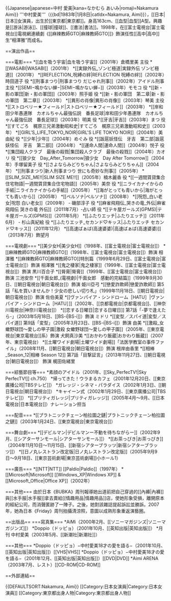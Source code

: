 {{Japanese|japanese=中村 愛美|kana=なかむら あいみ|romaji=Nakamura Aimi}}
'''中村愛美'''（{{bd|1983年|1月8日|catIdx=Nakamura, Aimi}}），[[日本|日本]]女演員，出生於[[東京都|東京都]]。身高163cm、[[血型|血型]]A型。興趣是[[游泳|游泳]]、[[撞球|撞球]]、[[書法|書法]]。1998年，在[[富士電視台|富士電視台]]電視網連續劇《[[麻辣教師GTO|麻辣教師GTO]]》飾演任性[[高中|高中]]生“相澤雅”而成名。

==演出作品==

===電影===
*[[血を吸う宇宙|血を吸う宇宙]]（2001年）倉橋里美 主役
*[[WASABI|WASABI]]（2001年）
*[[実録外伝_ゾンビ極道|実録外伝 ゾンビ極道]]（2001年）
*[[REFLECTION_呪縛の絆|REFLECTION 呪縛の絆]]（2002年）時田道子 役
*[[刑事まつり|刑事まつり だじゃれ刑事]]（2002年）アイドル刑事 主役
*[[SEMI−鳴かない蝉−|SEMI−鳴かない蝉−]]（2003年）モモコ 役
*[[新・影の軍団|新・影の軍団]]（2003年）照手姫 役
*[[新・影の軍団　第二章|新・影の軍団　第二章]]（2003年）
*[[異形の肖像|異形の肖像]]（2003年）琴美 主役
*[[ストロベリー★フィールド|ストロベリー★フィールド]]（2003年）
*[[岸和田少年愚連隊　カオルちゃん最強伝説　番長足球|岸和田少年愚連隊　カオルちゃん最強伝説　番長足球]]（2003年）明美 役
*[[牙吉|牙吉]]（2003年）まつ 役
*[[すてごろ　梶原三兄弟激動昭和史|すてごろ　梶原三兄弟激動昭和史]]（2003年）
*[[GIRL'S_LIFE_TOKYO_NOIR|GIRL'S LIFE TOKYO NOIR]]（2004年）美由紀 役
*[[少年|少年]]（2004年）めぐみ 役
*[[跋扈妖怪伝　牙吉　第二部|跋扈妖怪伝　牙吉　第二部]]（2004年）
*[[運命人間|運命人間]]（2004年）悦子 役
*[[集団殺人クラブ　最後の殺戮|集団殺人クラブ　最後の殺戮]]（2004年）カオリ 役
*[[狼少女　Day_After_Tomorrow|狼少女　Day After Tomorrow]]（2004年）手塚留美子 役
*[[さよならみどりちゃん|さよならみどりちゃん]]（2004年）
*[[刑事まつり|新人刑事まつり 世にも奇妙な刑事]]（2005年）
*[[SLIM_SIZE_ME!!|SLIM SIZE ME!!]]（2005年）楠木麗香 役
*[[一週間賃貸集合住宅物語|一週間賃貸集合住宅物語]]（2005年）美奈 役
*[[ニライカナイからの手紙|ニライカナイからの手紙]]（2005年）
*[[海がとっても青いから|海がとっても青いから]]（2005年）
*[[ペルソナ|ペルソナ]]（2008年）
*[[呪怨_白い老女|呪怨 白い老女]]（2009年） - 磯部淳子 役
*[[麻雀飛翔伝_哭きの竜_外伝|麻雀飛翔伝 哭きの竜 外伝]]（2011年7月）‐占い師 役
*[[テキ屋ガールズ(GPMS)|テキ屋ガールズ(GPMS)]]（2011年5月）
*[[ふたりエッチ|ふたりエッチ]]（2011年6月） - 杉山真紀絵 役
*[[ふたりエッチ_セカンド♡キッス|ふたりエッチ セカンド♡キッス]]（2011年12月）
*[[高速ばぁば(高速婆婆)|高速ばぁば(高速婆婆)]]（2013年7月）飾望月

===電視劇===
*[[美少女H|美少女H]]（1998年、[[富士電視台|富士電視台]]）
*[[麻辣教師GTO|麻辣教師GTO]]（1998年、[[富士電視台|富士電視台]]）飾演 相澤雅
*[[麻辣教師GTO|麻辣教師GTO]]特別篇（1999年6月29日、[[富士電視台|富士電視台]]）飾演 相澤雅
*[[鬼之棲家|鬼之棲家]]（1999年、[[富士電視台|富士電視台]]）飾演 黒川百合子
*[[脣膏|脣膏]]（1999年、[[富士電視台|富士電視台]]）飾演 三池安奈
*[[千面女郎_(電視劇)|千面女郎　感動的完結篇]]（1999年9月30日、[[朝日電視台|朝日電視台]]）飾演 姫川亞弓
*[[戀愛詐欺師|戀愛詐欺師]]  第5話「私を買いませんか！少女の悲しい切り札」（1999年11月18日、[[朝日電視台|朝日電視台]]）飾演 佐伯美夏
*[[ヴァンパイア・シンドローム［HATU］|ヴァンパイア・シンドローム［HATU］]]（2002年、[[京都電視台|京都電視台]]、[[神奈川電視台|神奈川電視台]]）
*[[恋する日曜日|恋する日曜日]] 第7話「-夢で逢えたら-」（2003年5月18日、[[BS-i|BS-i]]）飾演 ミドリ
*[[変型／スパイ道|変型／スパイ道]] 第9話「変型」（2005年3月23日、[[BS-i|BS-i]]）飾演 由美
*[[激殺_女蠍野球団〜愛しの甲子園|激殺 女蠍野球団〜愛しの甲子園]]（2005年、[[東京電視台|東京電視台]]系）飾演 犬飼真沙美
*[[おかわり飯蔵|おかわり飯蔵]]（2007年、東京電視台）
*[[土曜ワイド劇場|土曜ワイド劇場]]「法医学教室の事件ファイル」（2008年11月、[[朝日電視台|朝日電視台]]）飾演 根岸由香里
*[[相棒_Season_12|相棒 Season 12]] 第7話「目撃証言」（2013年11月27日、[[朝日電視台|朝日電視台]]） 飾演 梶田佐緒里

===綜藝節目等===
*素顔のアイドル（2001年、[[Sky_PerfecTV!|Sky PerfecTV!]] ch.750）
*帰ってきた！ウラまるカフェ（2001年12月20日、[[東京廣播公司|TBSテレビ]]）
*ガレッジ・シネマ・パラダイス（2002年1月3日、[[朝日電視台|朝日電視台]]）
*キャイーン式（2002年1月29日、[[東京廣播公司|TBSテレビ]]）
*[[プリティガレッジ|プリティガレッジ]]（2005年4月〜9月、[[日本電視台|日本電視台]]）ナレーション担当

===配音===
*[[プラトニックチェーン柏拉圖之鏈|プラトニックチェーン柏拉圖之鏈]]（2003年1月24日、[[東京電視台|東京電視台]]）

===舞台劇===
*[[デビルマン|デビルマンー不動を待ちながらー]]（2002年9月、[[シアターサンモール|シアターサンモール]]）
*[[お茶っぴき|お茶っぴき]]（2004年11月10日〜11月15日、[[新宿シアターブラッツ|新宿シアターブラッツ]]）
*[[日ノ丸レストラン改定版|日ノ丸レストラン改定版]]（2005年9月9日〜9月18日、[[東京芸術劇場|東京芸術劇場]]小ホール1）

===廣告===
*[[NTT|NTT]] [[Paldio|Paldio]]（1997年）
*[[Microsoft|Microsoft]] [[Windows_XP|Windows XP]] & [[Microsoft_Office|Office XP]]（2002年）

===其他===
由於日本《BUBKA》周刊報導她出道前把自己穿過的[[內褲|內褲]]與[[水手服|水手服]]拿去賣給[[情趣用品|情趣用品]]店，使她形象受損，離開原本的經紀公司，而消聲匿跡了一陣子。之後，她對該雜誌提起訴訟並勝訴。2007年，她為日本《Friday》周刊拍攝清涼照，意圖以成熟形象重返演藝圈。

==出版品==
===寫真集===
*AiMi（2000年2月、[[ソニーマガジンズ|ソニーマガジンズ]]）
*Doppio（ドッピョ）（2001年10月、[[英知出版|英知出版]]）
*月刊 中村愛美（2003年5月、[[新潮社|新潮社]]）

===其他===
*Doppio（ドッピョ）−中村愛美18才の愛を語る−（2001年10月、[[英知出版|英知出版]]）[[VHS|VHS]]
*Doppio（ドッピョ）−中村愛美18才の愛を語る−（2001年12月、[[英知出版|英知出版]]）[[DVD|DVD]]
*Aimi ARENA（2003年7月、レスト）[[CD-ROM|CD-ROM]]

==外部連結==

{{DEFAULTSORT:Nakamura, Aimi}}
[[Category:日本女演員|Category:日本女演員]]
[[Category:東京都出身人物|Category:東京都出身人物]]